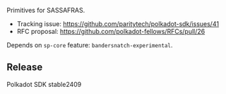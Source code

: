 Primitives for SASSAFRAS.

- Tracking issue: https://github.com/paritytech/polkadot-sdk/issues/41
- RFC proposal: https://github.com/polkadot-fellows/RFCs/pull/26

Depends on `sp-core` feature: `bandersnatch-experimental`.


## Release

Polkadot SDK stable2409
